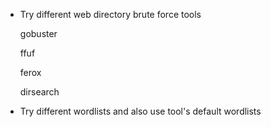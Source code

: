 - Try different web directory brute force tools

    gobuster
    
    ffuf
    
    ferox
    
    dirsearch

- Try different wordlists and also use tool's default wordlists


